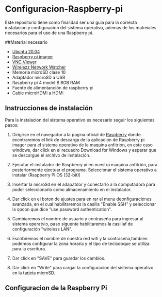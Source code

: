 # Configuracion-Raspberry-pi
Este repositorio tiene como finalidad ser una guia para la correcta instalacion y configuracion del sistema operativo, ademas de los matreiales necesarios para el uso de una Raspberry pi.

##Material necesario

- [Ubuntu 20.04](https://releases.ubuntu.com/20.04/)
- [Raspberry pi imager](https://www.raspberrypi.com/software/)
- [VNC Viewer]()
- [Wirelezz Network Watcher](https://www.nirsoft.net/utils/wnetwatcher.zip)
- Memoria microSD clase 10
- Adaptador microSD a USB
- Raspberry pi 4 model B 8GB RAM
- Fuente de alimentanción de raspberry pi
- Cable microHDMI a HDMI

## Instrucciones de instalación
  
Para la instalacion del sistema operativo es necesario seguir los siguientes pasos:
1. Dirigirse en el navegador a la pagina oficial de [Raspberry](https://www.raspberrypi.com/software/) donde econtraremos el link de descarga de la aplicacion de Raspberry pi imager para el sistema operativo de la maquina anfitrión, en este caso windows, dar click en el recuadro Download for Windows y esperar que se descargue el archivo de instalación.

2. Ejecutar el instalador de Raspberry pi en nuestra maquina anfitrión, para posteriormente ejectuar el programa.
 Seleccionar el sistema operativo a instalar (Raspberry Pi OS (32-bit))
4. Insertar la microSd en el adapatdor y conectarlo a la computadora para poder seleccionarlo como almacenamiento en el instalador.
5. Dar click en el boton de ajustes para en rar al menu deonfiguraciones avanzada, en el cual habilitaremos la casilla "Enable SSH" y seleccionar la opcon que dice  "use password authentication".
6. Cambiaremos el nombre de usuario y contraseña para ingresar al sistema operatvio, paso siguente habilitaremos la casillaf de configuración "wireless LAN".
7. Escribiremos el nombre de nuestra red wifi y la contraseña,tambien podemos configurar la zona horaria y el tipo de tecladoque se utiliza para la escritura.
8. Dar click en "SAVE" para guardar los cambios.
9. Dar click en "Write" para cargar la configuracion del sistema operativo en la tarjeta microSD.

## Configuracion de la Raspberry Pi


